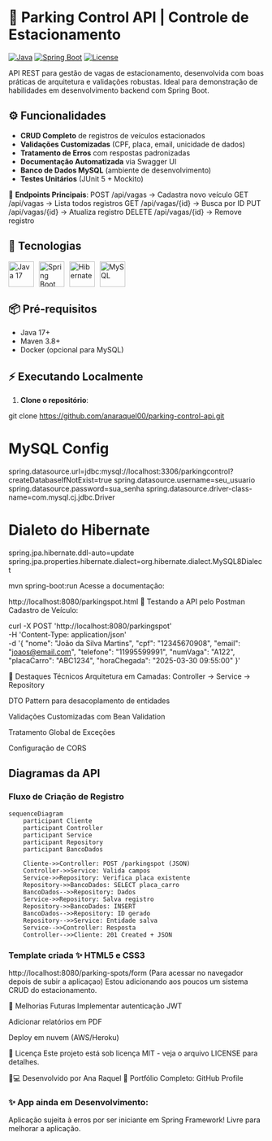 # 🚗 Parking Control API | Controle de Estacionamento

[![Java](https://img.shields.io/badge/Java-17-%23ED8B00?logo=openjdk)](https://www.oracle.com/java/)
[![Spring Boot](https://img.shields.io/badge/Spring_Boot-3.2.0-%236DB33F?logo=spring)](https://spring.io/projects/spring-boot)
[![License](https://img.shields.io/badge/License-MIT-%2300ADD8)](LICENSE)

API REST para gestão de vagas de estacionamento, desenvolvida com boas práticas de arquitetura e validações robustas. Ideal para demonstração de habilidades em desenvolvimento backend com Spring Boot.

## ⚙️ Funcionalidades

- **CRUD Completo** de registros de veículos estacionados
- **Validações Customizadas** (CPF, placa, email, unicidade de dados)
- **Tratamento de Erros** com respostas padronizadas
- **Documentação Automatizada** via Swagger UI
- **Banco de Dados MySQL** (ambiente de desenvolvimento)
- **Testes Unitários** (JUnit 5 + Mockito)

🔗 **Endpoints Principais**:
POST /api/vagas → Cadastra novo veículo
GET /api/vagas → Lista todos registros
GET /api/vagas/{id} → Busca por ID
PUT /api/vagas/{id} → Atualiza registro
DELETE /api/vagas/{id} → Remove registro

## 🚀 Tecnologias

<div style="display: flex; gap: 10px; flex-wrap: wrap;">
  <img src="https://cdn.jsdelivr.net/gh/devicons/devicon/icons/java/java-original.svg" width="50" title="Java 17"/>
  <img src="https://cdn.jsdelivr.net/gh/devicons/devicon/icons/spring/spring-original.svg" width="50" title="Spring Boot 3.2"/>
  <img src="https://cdn.jsdelivr.net/gh/devicons/devicon/icons/hibernate/hibernate-original.svg" width="50" title="Hibernate"/>
  <img src="https://cdn.jsdelivr.net/gh/devicons/devicon/icons/mysql/mysql-original.svg" width="50" title="MySQL"/>
 </div>

## 📦 Pré-requisitos

- Java 17+
- Maven 3.8+
- Docker (opcional para MySQL)

## ⚡ Executando Localmente

1. **Clone o repositório**:

git clone https://github.com/anaraquel00/parking-control-api.git

# MySQL Config
spring.datasource.url=jdbc:mysql://localhost:3306/parkingcontrol?createDatabaseIfNotExist=true
spring.datasource.username=seu_usuario
spring.datasource.password=sua_senha
spring.datasource.driver-class-name=com.mysql.cj.jdbc.Driver

# Dialeto do Hibernate
spring.jpa.hibernate.ddl-auto=update
spring.jpa.properties.hibernate.dialect=org.hibernate.dialect.MySQL8Dialect

mvn spring-boot:run
Acesse a documentação:

http://localhost:8080/parkingspot.html
🧪 Testando a API pelo Postman
Cadastro de Veículo:

curl -X POST 'http://localhost:8080/parkingspot' \
-H 'Content-Type: application/json' \
-d '{
    "nome": "João da Silva Martins",
    "cpf": "12345670908",
    "email": "joaos@email.com",
    "telefone": "11995599991",
    "numVaga": "A122",
    "placaCarro": "ABC1234",
    "horaChegada": "2025-03-30 09:55:00"
}'

🌟 Destaques Técnicos Arquitetura em Camadas: Controller → Service → Repository

DTO Pattern para desacoplamento de entidades

Validações Customizadas com Bean Validation

Tratamento Global de Exceções

Configuração de CORS

## Diagramas da API

### Fluxo de Criação de Registro
```mermaid
sequenceDiagram
    participant Cliente
    participant Controller
    participant Service
    participant Repository
    participant BancoDados

    Cliente->>Controller: POST /parkingspot (JSON)
    Controller->>Service: Valida campos
    Service->>Repository: Verifica placa existente
    Repository->>BancoDados: SELECT placa_carro
    BancoDados-->>Repository: Dados
    Service->>Repository: Salva registro
    Repository->>BancoDados: INSERT
    BancoDados-->>Repository: ID gerado
    Repository-->>Service: Entidade salva
    Service-->>Controller: Resposta
    Controller-->>Cliente: 201 Created + JSON
```
### Template criada ✨ HTML5 e CSS3

http://localhost:8080/parking-spots/form 
(Para acessar no navegador depois de subir a aplicaçao)
Estou adicionando aos poucos um sistema CRUD do estacionamento.

📌 Melhorias Futuras
Implementar autenticação JWT

Adicionar relatórios em PDF

Deploy em nuvem (AWS/Heroku)

📄 Licença
Este projeto está sob licença MIT - veja o arquivo LICENSE para detalhes.

👩💻 Desenvolvido por Ana Raquel
📂 Portfólio Completo: GitHub Profile

### ✨ App ainda em Desenvolvimento:
Aplicação sujeita à erros por ser iniciante em Spring Framework!
Livre para melhorar a aplicação.


